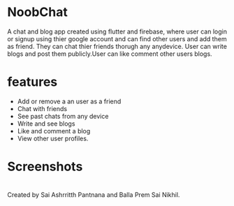 # NoobChat
 A chat and blog app created using flutter and firebase, where user can login or signup using thier google account and can find other users and add them as friend. They can chat  thier friends thorugh any anydevice. User can write blogs and post them publicly.User can like comment other users blogs. 
# features
* Add or remove a an user as a friend
* Chat with friends
* See past chats from any device
* Write and see blogs
* Like and comment a blog
* View other user profiles.

# Screenshots


#
Created by Sai Ashrritth Pantnana and Balla Prem Sai Nikhil.
